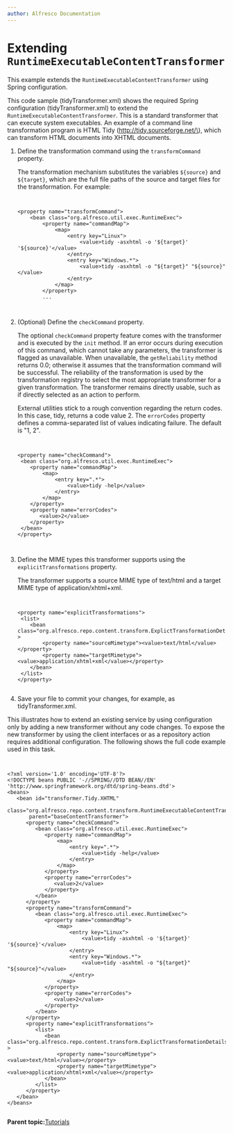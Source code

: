 ```yaml
---
author: Alfresco Documentation
---
```


# Extending `RuntimeExecutableContentTransformer`

This example extends the `RuntimeExecutableContentTransformer` using Spring configuration.

This code sample \(tidyTransformer.xml\) shows the required Spring configuration \(tidyTransformer.xml\) to extend the `RuntimeExecutableContentTransformer`. This is a standard transformer that can execute system executables. An example of a command line transformation program is HTML Tidy \(http://tidy.sourceforge.net/\), which can transform HTML documents into XHTML documents.

1.  Define the transformation command using the `transformCommand` property.

    The transformation mechanism substitutes the variables `${source}` and `${target}`, which are the full file paths of the source and target files for the transformation. For example:

    ```
          
        
    <property name="transformCommand">
        <bean class="org.alfresco.util.exec.RuntimeExec">
            <property name="commandMap">
                <map>
                    <entry key="Linux">
                        <value>tidy -asxhtml -o '${target}' '${source}'</value>
                    </entry>
                    <entry key="Windows.*">
                        <value>tidy -asxhtml -o "${target}" "${source}"</value>
                    </entry>
                </map>
            </property>
            ...
                
                
    ```

2.  \(Optional\) Define the `checkCommand` property.

    The optional `checkCommand` property feature comes with the transformer and is executed by the `init` method. If an error occurs during execution of this command, which cannot take any parameters, the transformer is flagged as unavailable. When unavailable, the `getReliability` method returns 0.0; otherwise it assumes that the transformation command will be successful. The reliability of the transformation is used by the transformation registry to select the most appropriate transformer for a given transformation. The transformer remains directly usable, such as if directly selected as an action to perform.

    External utilities stick to a rough convention regarding the return codes. In this case, tidy, returns a code value 2. The `errorCodes` property defines a comma-separated list of values indicating failure. The default is "1, 2".

    ```
    
    
    <property name="checkCommand">
     <bean class="org.alfresco.util.exec.RuntimeExec">
        <property name="commandMap">
            <map>
                <entry key=".*">
                    <value>tidy -help</value>
                </entry>
            </map>
        </property>
        <property name="errorCodes">
           <value>2</value>
        </property>
     </bean>
    </property>
          
          
    ```

3.  Define the MIME types this transformer supports using the `explicitTransformations` property.

    The transformer supports a source MIME type of text/html and a target MIME type of application/xhtml+xml.

    ```
                
        
    <property name="explicitTransformations">
     <list>
        <bean class="org.alfresco.repo.content.transform.ExplictTransformationDetails" >
            <property name="sourceMimetype"><value>text/html</value></property>
            <property name="targetMimetype"><value>application/xhtml+xml</value></property>
        </bean>
     </list>
    </property>
    
    
    ```

4.  Save your file to commit your changes, for example, as tidyTransformer.xml.


This illustrates how to extend an existing service by using configuration only by adding a new transformer without any code changes. To expose the new transformer by using the client interfaces or as a repository action requires additional configuration. The following shows the full code example used in this task.

```

    
<?xml version='1.0' encoding='UTF-8'?>
<!DOCTYPE beans PUBLIC '-//SPRING//DTD BEAN//EN' 'http://www.springframework.org/dtd/spring-beans.dtd'>
<beans>
   <bean id="transformer.Tidy.XHTML" 
       class="org.alfresco.repo.content.transform.RuntimeExecutableContentTransformer" 
       parent="baseContentTransformer">
      <property name="checkCommand">
         <bean class="org.alfresco.util.exec.RuntimeExec">
            <property name="commandMap">
                <map>
                    <entry key=".*">
                        <value>tidy -help</value>
                    </entry>
                </map>
            </property>
            <property name="errorCodes">
               <value>2</value>
            </property>
         </bean>
      </property>
      <property name="transformCommand">
         <bean class="org.alfresco.util.exec.RuntimeExec">
            <property name="commandMap">
                <map>
                    <entry key="Linux">
                        <value>tidy -asxhtml -o '${target}' '${source}'</value>
                    </entry>
                    <entry key="Windows.*">
                        <value>tidy -asxhtml -o "${target}" "${source}"</value>
                    </entry>
                </map>
            </property>
            <property name="errorCodes">
               <value>2</value>
            </property>
         </bean>
      </property>
      <property name="explicitTransformations">
         <list>
            <bean class="org.alfresco.repo.content.transform.ExplictTransformationDetails" >
                <property name="sourceMimetype"><value>text/html</value></property>
                <property name="targetMimetype"><value>application/xhtml+xml</value></property>
            </bean>
         </list>
      </property>
   </bean>
</beans>


```

**Parent topic:**[Tutorials](../concepts/dev-platform-extensions-tutorials.md)

